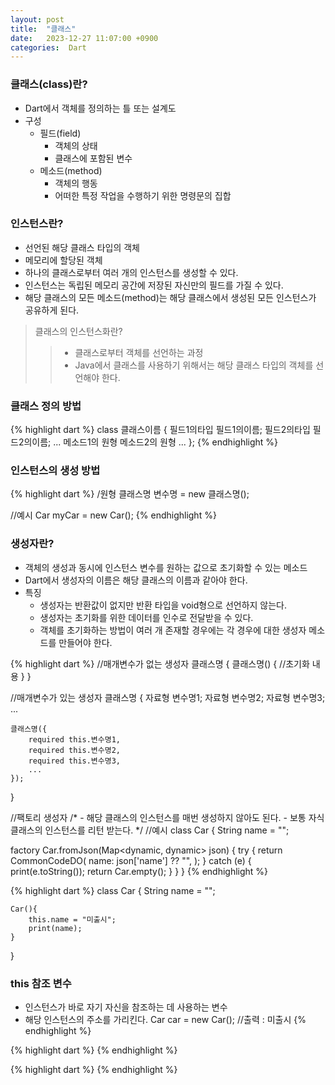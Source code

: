```yaml
---
layout: post
title:  "클래스"
date:   2023-12-27 11:07:00 +0900
categories:  Dart
---
```


### 클래스(class)란?

- Dart에서 객체를 정의하는 틀 또는 설계도
- 구성
    - 필드(field)
        - 객체의 상태
        - 클래스에 포함된 변수
    - 메소드(method)
        - 객체의 행동
        - 어떠한 특정 작업을 수행하기 위한 명령문의 집합

### 인스턴스란?

- 선언된 해당 클래스 타입의 객체
- 메모리에 할당된 객체
- 하나의 클래스로부터 여러 개의 인스턴스를 생성할 수 있다.
- 인스턴스는 독립된 메모리 공간에 저장된 자신만의 필드를 가질 수 있다.
- 해당 클래스의 모든 메소드(method)는 해당 클래스에서 생성된 모든 인스턴스가 공유하게 된다.

>클래스의 인스턴스화란?
>>- 클래스로부터 객체를 선언하는 과정
>>- Java에서 클래스를 사용하기 위해서는 해당 클래스 타입의 객체를 선언해야 한다.

### 클래스 정의 방법

{% highlight dart %}
class 클래스이름 {
    필드1의타입 필드1의이름;
    필드2의타입 필드2의이름;
    ...
    메소드1의 원형
    메소드2의 원형
    ...
};
{% endhighlight %}

### 인스턴스의 생성 방법

{% highlight dart %}
/원형
클래스명 변수명 = new 클래스명();

//예시
Car myCar = new Car();
{% endhighlight %}

### 생성자란?

- 객체의 생성과 동시에 인스턴스 변수를 원하는 값으로 초기화할 수 있는 메소드
- Dart에서 생성자의 이름은 해당 클래스의 이름과 같아야 한다.
- 특징
    - 생성자는 반환값이 없지만 반환 타입을 void형으로 선언하지 않는다.
    - 생성자는 초기화를 위한 데이터를 인수로 전달받을 수 있다.
    - 객체를 초기화하는 방법이 여러 개 존재할 경우에는 각 경우에 대한 생성자 메소드를 만들어야 한다.

{% highlight dart %}
//매개변수가 없는 생성자
클래스명 {
    클래스명() {
        //초기화 내용
    }
}

//매개변수가 있는 생성자
클래스명 {
    자료형 변수명1;
    자료형 변수명2;
    자료형 변수명3;
    ...

    클래스명({
        required this.변수명1,
        required this.변수명2,
        required this.변수명3,
        ...
    });
}

//팩토리 생성자
/*
    - 해당 클래스의 인스턴스를 매번 생성하지 않아도 된다.
    - 보통 자식 클래스의 인스턴스를 리턴 받는다.
*/
//예시
class Car {
  String name = "";

  factory Car.fromJson(Map<dynamic, dynamic> json) {
    try {
      return CommonCodeDO(
        name: json['name'] ?? "",
      );
    } catch (e) {
      print(e.toString());
      return Car.empty();
    }
  }
}
{% endhighlight %}

{% highlight dart %}
class Car {
    String name = "";

    Car(){
        this.name = "미출시";
        print(name);
    }
}

### this 참조 변수

- 인스턴스가 바로 자기 자신을 참조하는 데 사용하는 변수
- 해당 인스턴스의 주소를 가리킨다.
Car car = new Car(); //출력 : 미출시
{% endhighlight %}

{% highlight dart %}
{% endhighlight %}

{% highlight dart %}
{% endhighlight %}